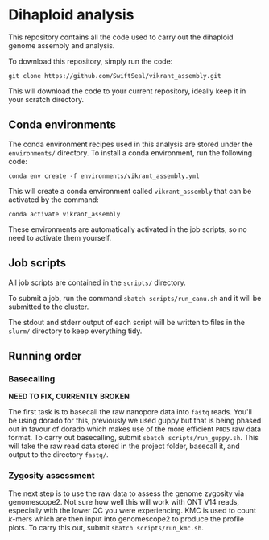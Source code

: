 # Dihaploid analysis

This repository contains all the code used to carry out the dihaploid genome assembly and analysis.

To download this repository, simply run the code:

```
git clone https://github.com/SwiftSeal/vikrant_assembly.git
```

This will download the code to your current repository, ideally keep it in your scratch directory.

## Conda environments

The conda environment recipes used in this analysis are stored under the `environments/` directory.
To install a conda environment, run the following code:

```
conda env create -f environments/vikrant_assembly.yml
```

This will create a conda environment called `vikrant_assembly` that can be activated by the command:

```
conda activate vikrant_assembly
```

These environments are automatically activated in the job scripts, so no need to activate them yourself.

## Job scripts

All job scripts are contained in the `scripts/` directory.

To submit a job, run the command `sbatch scripts/run_canu.sh` and it will be submitted to the cluster.

The stdout and stderr output of each script will be written to files in the `slurm/` directory to keep everything tidy.

## Running order

### Basecalling

**NEED TO FIX, CURRENTLY BROKEN**

The first task is to basecall the raw nanopore data into `fastq` reads.
You'll be using dorado for this, previously we used guppy but that is being phased out in favour of dorado which makes use of the more efficient `POD5` raw data format.
To carry out basecalling, submit `sbatch scripts/run_guppy.sh`.
This will take the raw read data stored in the project folder, basecall it, and output to the directory `fastq/`.

### Zygosity assessment

The next step is to use the raw data to assess the genome zygosity via genomescope2.
Not sure how well this will work with ONT V14 reads, especially with the lower QC you were experiencing.
KMC is used to count *k*-mers which are then input into genomescope2 to produce the profile plots.
To carry this out, submit `sbatch scripts/run_kmc.sh`.
